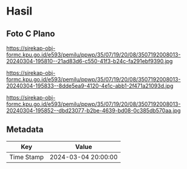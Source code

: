 # Hasil

## Foto C Plano

https://sirekap-obj-formc.kpu.go.id/e593/pemilu/ppwp/35/07/19/20/08/3507192008013-20240304-195810--21ad83d6-c550-41f3-b24c-fa291ebf9390.jpg

https://sirekap-obj-formc.kpu.go.id/e593/pemilu/ppwp/35/07/19/20/08/3507192008013-20240304-195833--8dde5ea9-4120-4e1c-abb1-2f471a21093d.jpg

https://sirekap-obj-formc.kpu.go.id/e593/pemilu/ppwp/35/07/19/20/08/3507192008013-20240304-195852--dbd23077-b2be-4639-bd08-0c385db570aa.jpg


## Metadata

| Key        | Value               |
| ---------- | ------------------- |
| Time Stamp | 2024-03-04 20:00:00 |




